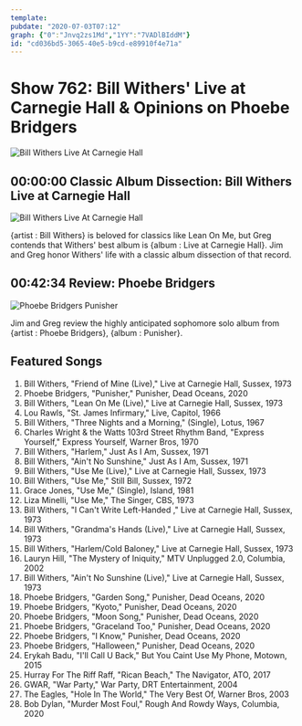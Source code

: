 ```yaml
---
template: 
pubdate: "2020-07-03T07:12"
graph: {"0":"Jnvq2zs1Md","1YY":"7VADlBIddM"}
id: "cd036bd5-3065-40e5-b9cd-e89910f4e71a"
---
```






# Show 762: Bill Withers' Live at Carnegie Hall & Opinions on Phoebe Bridgers

![Bill Withers Live At Carnegie Hall](https://static.soundopinions.org/assets/762/013.jpg)



## 00:00:00 Classic Album Dissection: Bill Withers Live at Carnegie Hall

![Bill Withers Live At Carnegie Hall](https://static.soundopinions.org/assets/762/013.jpg)

{artist : Bill Withers} is beloved for classics like Lean On Me, but Greg contends that Withers' best album is {album : Live at Carnegie Hall}. Jim and Greg honor Withers' life with a classic album dissection of that record.



## 00:42:34 Review: Phoebe Bridgers

![Phoebe Bridgers Punisher](https://static.soundopinions.org/assets/762/1YY12.jpg)

Jim and Greg review the highly anticipated sophomore solo album from {artist : Phoebe Bridgers}, {album : Punisher}.



## Featured Songs

1. Bill Withers, "Friend of Mine (Live)," Live at Carnegie Hall, Sussex, 1973
2. Phoebe Bridgers, "Punisher," Punisher, Dead Oceans, 2020
3. Bill Withers, "Lean On Me (Live)," Live at Carnegie Hall, Sussex, 1973
4. Lou Rawls, "St. James Infirmary," Live, Capitol, 1966
5. Bill Withers, "Three Nights and a Morning," (Single), Lotus, 1967
6. Charles Wright & the Watts 103rd Street Rhythm Band, "Express Yourself," Express Yourself, Warner Bros, 1970
7. Bill Withers, "Harlem," Just As I Am, Sussex, 1971
8. Bill Withers, "Ain't No Sunshine," Just As I Am, Sussex, 1971
9. Bill Withers, "Use Me (Live)," Live at Carnegie Hall, Sussex, 1973
10. Bill Withers, "Use Me," Still Bill, Sussex, 1972
11. Grace Jones, "Use Me," (Single), Island, 1981
12. Liza Minelli, "Use Me," The Singer, CBS, 1973
13. Bill Withers, "I Can't Write Left-Handed ," Live at Carnegie Hall, Sussex, 1973
14. Bill Withers, "Grandma's Hands (Live)," Live at Carnegie Hall, Sussex, 1973
15. Bill Withers, "Harlem/Cold Baloney," Live at Carnegie Hall, Sussex, 1973
16. Lauryn Hill, "The Mystery of Iniquity," MTV Unplugged 2.0, Columbia, 2002
17. Bill Withers, "Ain't No Sunshine (Live)," Live at Carnegie Hall, Sussex, 1973
18. Phoebe Bridgers, "Garden Song," Punisher, Dead Oceans, 2020
19. Phoebe Bridgers, "Kyoto," Punisher, Dead Oceans, 2020
20. Phoebe Bridgers, "Moon Song," Punisher, Dead Oceans, 2020
21. Phoebe Bridgers, "Graceland Too," Punisher, Dead Oceans, 2020
22. Phoebe Bridgers, "I Know," Punisher, Dead Oceans, 2020
23. Phoebe Bridgers, "Halloween," Punisher, Dead Oceans, 2020
24. Erykah Badu, "I'll Call U Back," But You Caint Use My Phone, Motown, 2015
25. Hurray For The Riff Raff, "Rican Beach," The Navigator, ATO, 2017
26. GWAR, "War Party," War Party, DRT Entertainment, 2004
27. The Eagles, "Hole In The World," The Very Best Of, Warner Bros, 2003
28. Bob Dylan, "Murder Most Foul," Rough And Rowdy Ways, Columbia, 2020